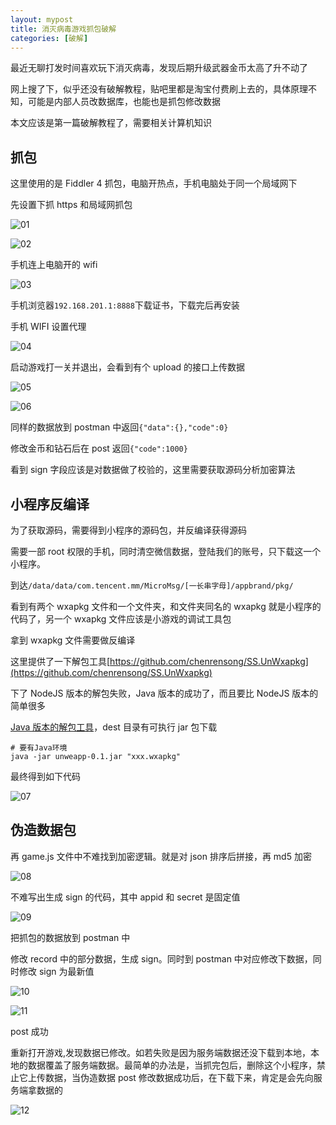 ```yaml
---
layout: mypost
title: 消灭病毒游戏抓包破解
categories: [破解]
---
```


最近无聊打发时间喜欢玩下消灭病毒，发现后期升级武器金币太高了升不动了

网上搜了下，似乎还没有破解教程，贴吧里都是淘宝付费刷上去的，具体原理不知，可能是内部人员改数据库，也能也是抓包修改数据

本文应该是第一篇破解教程了，需要相关计算机知识

## 抓包

这里使用的是 Fiddler 4 抓包，电脑开热点，手机电脑处于同一个局域网下

先设置下抓 https 和局域网抓包

![01](01.png)

![02](02.png)

手机连上电脑开的 wifi

![03](03.png)

手机浏览器`192.168.201.1:8888`下载证书，下载完后再安装

手机 WIFI 设置代理

![04](04.jpg)

启动游戏打一关并退出，会看到有个 upload 的接口上传数据

![05](05.png)

![06](06.png)

同样的数据放到 postman 中返回`{"data":{},"code":0}`

修改金币和钻石后在 post 返回`{"code":1000}`

看到 sign 字段应该是对数据做了校验的，这里需要获取源码分析加密算法

## 小程序反编译

为了获取源码，需要得到小程序的源码包，并反编译获得源码

需要一部 root 权限的手机，同时清空微信数据，登陆我们的账号，只下载这一个小程序。

到达`/data/data/com.tencent.mm/MicroMsg/[一长串字母]/appbrand/pkg/`

看到有两个 wxapkg 文件和一个文件夹，和文件夹同名的 wxapkg 就是小程序的代码了，另一个 wxapkg 文件应该是小游戏的调试工具包

拿到 wxapkg 文件需要做反编译

这里提供了一下解包工具[https://github.com/chenrensong/SS.UnWxapkg](https://github.com/chenrensong/SS.UnWxapkg)

下了 NodeJS 版本的解包失败，Java 版本的成功了，而且要比 NodeJS 版本的简单很多

[Java 版本的解包工具](https://github.com/moqi2011/unweapp)，dest 目录有可执行 jar 包下载

```
# 要有Java环境
java -jar unweapp-0.1.jar "xxx.wxapkg"
```

最终得到如下代码

![07](07.png)

## 伪造数据包

再 game.js 文件中不难找到加密逻辑。就是对 json 排序后拼接，再 md5 加密

![08](08.png)

不难写出生成 sign 的代码，其中 appid 和 secret 是固定值

![09](09.png)

把抓包的数据放到 postman 中

修改 record 中的部分数据，生成 sign。同时到 postman 中对应修改下数据，同时修改 sign 为最新值

![10](10.png)

![11](11.png)

post 成功

重新打开游戏,发现数据已修改。如若失败是因为服务端数据还没下载到本地，本地的数据覆盖了服务端数据。最简单的办法是，当抓完包后，删除这个小程序，禁止它上传数据，当伪造数据 post 修改数据成功后，在下载下来，肯定是会先向服务端拿数据的

![12](12.jpg)
